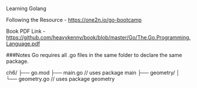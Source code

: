 Learning Golang

Following the Resource - https://one2n.io/go-bootcamp

Book PDF Link -  https://github.com/heavykenny/book/blob/master/Go/The.Go.Programming.Language.pdf

###Notes
Go requires all .go files in the same folder to declare the same package.

ch6/
├── go.mod
├── main.go              // uses package main
├── geometry/
│   └── geometry.go      // uses package geometry